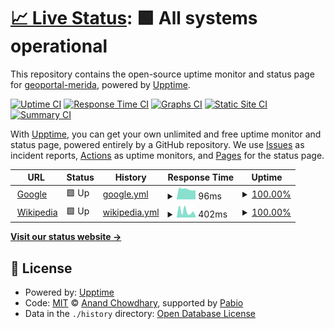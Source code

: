 # [📈 Live Status](https://geoportal-merida.github.io/upptime): <!--live status--> **🟩 All systems operational**

This repository contains the open-source uptime monitor and status page for [geoportal-merida](https://geoportal-merida.github.io/upptime), powered by [Upptime](https://github.com/upptime/upptime).

[![Uptime CI](https://github.com/geoportal-merida/upptime/workflows/Uptime%20CI/badge.svg)](https://github.com/geoportal-merida/upptime/actions?query=workflow%3A%22Uptime+CI%22)
[![Response Time CI](https://github.com/geoportal-merida/upptime/workflows/Response%20Time%20CI/badge.svg)](https://github.com/geoportal-merida/upptime/actions?query=workflow%3A%22Response+Time+CI%22)
[![Graphs CI](https://github.com/geoportal-merida/upptime/workflows/Graphs%20CI/badge.svg)](https://github.com/geoportal-merida/upptime/actions?query=workflow%3A%22Graphs+CI%22)
[![Static Site CI](https://github.com/geoportal-merida/upptime/workflows/Static%20Site%20CI/badge.svg)](https://github.com/geoportal-merida/upptime/actions?query=workflow%3A%22Static+Site+CI%22)
[![Summary CI](https://github.com/geoportal-merida/upptime/workflows/Summary%20CI/badge.svg)](https://github.com/geoportal-merida/upptime/actions?query=workflow%3A%22Summary+CI%22)

With [Upptime](https://upptime.js.org), you can get your own unlimited and free uptime monitor and status page, powered entirely by a GitHub repository. We use [Issues](https://github.com/geoportal-merida/upptime/issues) as incident reports, [Actions](https://github.com/geoportal-merida/upptime/actions) as uptime monitors, and [Pages](https://geoportal-merida.github.io/upptime) for the status page.

<!--start: status pages-->
<!-- This summary is generated by Upptime (https://github.com/upptime/upptime) -->
<!-- Do not edit this manually, your changes will be overwritten -->
<!-- prettier-ignore -->
| URL | Status | History | Response Time | Uptime |
| --- | ------ | ------- | ------------- | ------ |
| <img alt="" src="https://icons.duckduckgo.com/ip3/www.google.com.ico" height="13"> [Google](https://www.google.com) | 🟩 Up | [google.yml](https://github.com/geoportal-merida/upptime/commits/HEAD/history/google.yml) | <details><summary><img alt="Response time graph" src="./graphs/google/response-time-week.png" height="20"> 96ms</summary><br><a href="https://geoportal-merida.github.io/upptime/history/google"><img alt="Response time 96" src="https://img.shields.io/endpoint?url=https%3A%2F%2Fraw.githubusercontent.com%2Fgeoportal-merida%2Fupptime%2FHEAD%2Fapi%2Fgoogle%2Fresponse-time.json"></a><br><a href="https://geoportal-merida.github.io/upptime/history/google"><img alt="24-hour response time 89" src="https://img.shields.io/endpoint?url=https%3A%2F%2Fraw.githubusercontent.com%2Fgeoportal-merida%2Fupptime%2FHEAD%2Fapi%2Fgoogle%2Fresponse-time-day.json"></a><br><a href="https://geoportal-merida.github.io/upptime/history/google"><img alt="7-day response time 96" src="https://img.shields.io/endpoint?url=https%3A%2F%2Fraw.githubusercontent.com%2Fgeoportal-merida%2Fupptime%2FHEAD%2Fapi%2Fgoogle%2Fresponse-time-week.json"></a><br><a href="https://geoportal-merida.github.io/upptime/history/google"><img alt="30-day response time 96" src="https://img.shields.io/endpoint?url=https%3A%2F%2Fraw.githubusercontent.com%2Fgeoportal-merida%2Fupptime%2FHEAD%2Fapi%2Fgoogle%2Fresponse-time-month.json"></a><br><a href="https://geoportal-merida.github.io/upptime/history/google"><img alt="1-year response time 96" src="https://img.shields.io/endpoint?url=https%3A%2F%2Fraw.githubusercontent.com%2Fgeoportal-merida%2Fupptime%2FHEAD%2Fapi%2Fgoogle%2Fresponse-time-year.json"></a></details> | <details><summary><a href="https://geoportal-merida.github.io/upptime/history/google">100.00%</a></summary><a href="https://geoportal-merida.github.io/upptime/history/google"><img alt="All-time uptime 100.00%" src="https://img.shields.io/endpoint?url=https%3A%2F%2Fraw.githubusercontent.com%2Fgeoportal-merida%2Fupptime%2FHEAD%2Fapi%2Fgoogle%2Fuptime.json"></a><br><a href="https://geoportal-merida.github.io/upptime/history/google"><img alt="24-hour uptime 100.00%" src="https://img.shields.io/endpoint?url=https%3A%2F%2Fraw.githubusercontent.com%2Fgeoportal-merida%2Fupptime%2FHEAD%2Fapi%2Fgoogle%2Fuptime-day.json"></a><br><a href="https://geoportal-merida.github.io/upptime/history/google"><img alt="7-day uptime 100.00%" src="https://img.shields.io/endpoint?url=https%3A%2F%2Fraw.githubusercontent.com%2Fgeoportal-merida%2Fupptime%2FHEAD%2Fapi%2Fgoogle%2Fuptime-week.json"></a><br><a href="https://geoportal-merida.github.io/upptime/history/google"><img alt="30-day uptime 100.00%" src="https://img.shields.io/endpoint?url=https%3A%2F%2Fraw.githubusercontent.com%2Fgeoportal-merida%2Fupptime%2FHEAD%2Fapi%2Fgoogle%2Fuptime-month.json"></a><br><a href="https://geoportal-merida.github.io/upptime/history/google"><img alt="1-year uptime 100.00%" src="https://img.shields.io/endpoint?url=https%3A%2F%2Fraw.githubusercontent.com%2Fgeoportal-merida%2Fupptime%2FHEAD%2Fapi%2Fgoogle%2Fuptime-year.json"></a></details>
| <img alt="" src="https://icons.duckduckgo.com/ip3/en.wikipedia.org.ico" height="13"> [Wikipedia](https://en.wikipedia.org) | 🟩 Up | [wikipedia.yml](https://github.com/geoportal-merida/upptime/commits/HEAD/history/wikipedia.yml) | <details><summary><img alt="Response time graph" src="./graphs/wikipedia/response-time-week.png" height="20"> 402ms</summary><br><a href="https://geoportal-merida.github.io/upptime/history/wikipedia"><img alt="Response time 402" src="https://img.shields.io/endpoint?url=https%3A%2F%2Fraw.githubusercontent.com%2Fgeoportal-merida%2Fupptime%2FHEAD%2Fapi%2Fwikipedia%2Fresponse-time.json"></a><br><a href="https://geoportal-merida.github.io/upptime/history/wikipedia"><img alt="24-hour response time 112" src="https://img.shields.io/endpoint?url=https%3A%2F%2Fraw.githubusercontent.com%2Fgeoportal-merida%2Fupptime%2FHEAD%2Fapi%2Fwikipedia%2Fresponse-time-day.json"></a><br><a href="https://geoportal-merida.github.io/upptime/history/wikipedia"><img alt="7-day response time 402" src="https://img.shields.io/endpoint?url=https%3A%2F%2Fraw.githubusercontent.com%2Fgeoportal-merida%2Fupptime%2FHEAD%2Fapi%2Fwikipedia%2Fresponse-time-week.json"></a><br><a href="https://geoportal-merida.github.io/upptime/history/wikipedia"><img alt="30-day response time 402" src="https://img.shields.io/endpoint?url=https%3A%2F%2Fraw.githubusercontent.com%2Fgeoportal-merida%2Fupptime%2FHEAD%2Fapi%2Fwikipedia%2Fresponse-time-month.json"></a><br><a href="https://geoportal-merida.github.io/upptime/history/wikipedia"><img alt="1-year response time 402" src="https://img.shields.io/endpoint?url=https%3A%2F%2Fraw.githubusercontent.com%2Fgeoportal-merida%2Fupptime%2FHEAD%2Fapi%2Fwikipedia%2Fresponse-time-year.json"></a></details> | <details><summary><a href="https://geoportal-merida.github.io/upptime/history/wikipedia">100.00%</a></summary><a href="https://geoportal-merida.github.io/upptime/history/wikipedia"><img alt="All-time uptime 100.00%" src="https://img.shields.io/endpoint?url=https%3A%2F%2Fraw.githubusercontent.com%2Fgeoportal-merida%2Fupptime%2FHEAD%2Fapi%2Fwikipedia%2Fuptime.json"></a><br><a href="https://geoportal-merida.github.io/upptime/history/wikipedia"><img alt="24-hour uptime 100.00%" src="https://img.shields.io/endpoint?url=https%3A%2F%2Fraw.githubusercontent.com%2Fgeoportal-merida%2Fupptime%2FHEAD%2Fapi%2Fwikipedia%2Fuptime-day.json"></a><br><a href="https://geoportal-merida.github.io/upptime/history/wikipedia"><img alt="7-day uptime 100.00%" src="https://img.shields.io/endpoint?url=https%3A%2F%2Fraw.githubusercontent.com%2Fgeoportal-merida%2Fupptime%2FHEAD%2Fapi%2Fwikipedia%2Fuptime-week.json"></a><br><a href="https://geoportal-merida.github.io/upptime/history/wikipedia"><img alt="30-day uptime 100.00%" src="https://img.shields.io/endpoint?url=https%3A%2F%2Fraw.githubusercontent.com%2Fgeoportal-merida%2Fupptime%2FHEAD%2Fapi%2Fwikipedia%2Fuptime-month.json"></a><br><a href="https://geoportal-merida.github.io/upptime/history/wikipedia"><img alt="1-year uptime 100.00%" src="https://img.shields.io/endpoint?url=https%3A%2F%2Fraw.githubusercontent.com%2Fgeoportal-merida%2Fupptime%2FHEAD%2Fapi%2Fwikipedia%2Fuptime-year.json"></a></details>

<!--end: status pages-->

[**Visit our status website →**](https://geoportal-merida.github.io/upptime)

## 📄 License

- Powered by: [Upptime](https://github.com/upptime/upptime)
- Code: [MIT](./LICENSE) © [Anand Chowdhary](https://anandchowdhary.com), supported by [Pabio](https://pabio.com)
- Data in the `./history` directory: [Open Database License](https://opendatacommons.org/licenses/odbl/1-0/)
